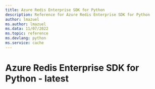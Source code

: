 ```yaml
---
title: Azure Redis Enterprise SDK for Python
description: Reference for Azure Redis Enterprise SDK for Python
author: lmazuel
ms.author: lmazuel
ms.data: 11/07/2022
ms.topic: reference
ms.devlang: python
ms.service: cache
---
```

# Azure Redis Enterprise SDK for Python - latest

